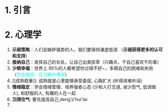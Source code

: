 # 1. 引言 

# 2. 心理学 
1. **示弱策略**：人们会嫉妒强势的人，我们要保持谦虚低调 （**示弱获得更多的认可和支持**）
2. **接纳自己**：发挥自己的长处，让自己出类拔萃（兴趣点，干自己喜欢干的事）
3. **少晒幸福**：世界上 95%的人都希望你过得不好~，多晒自己的困难和失败 （<font color="#00ffdc">学会低调、在沉默中爆发</font>）
4. [[成熟稳重]]: 成熟就是心里能够承受委屈, 心胸扩大 (听得进难听话)
5. **情绪稳定**：学会情绪管理、培养强者心态 (少和人打交道, 减少怨气, 低调做人), 和舒服的人, 有趣的人在一起
6. **沉得住气**: 要先提高自己,deng'ji'hui'lai
7. 